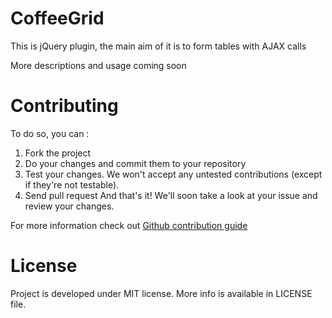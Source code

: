 # CoffeeGrid

This is jQuery plugin, the main aim of it is to form tables with AJAX calls

More descriptions and usage coming soon

# Contributing

To do so, you can :

1. Fork the project
2. Do your changes and commit them to your repository
3. Test your changes. We won't accept any untested contributions (except if they're not testable).
4. Send pull request
And that's it! We'll soon take a look at your issue and review your changes.

For more information check out [Github contribution guide](https://guides.github.com/activities/contributing-to-open-source/)

# License

Project is developed under MIT license.
More info is available in LICENSE file.
